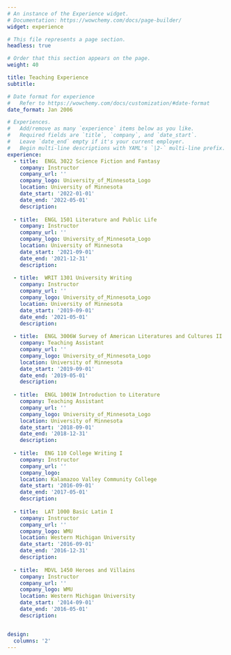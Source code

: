```yaml
---
# An instance of the Experience widget.
# Documentation: https://wowchemy.com/docs/page-builder/
widget: experience

# This file represents a page section.
headless: true

# Order that this section appears on the page.
weight: 40

title: Teaching Experience
subtitle:

# Date format for experience
#   Refer to https://wowchemy.com/docs/customization/#date-format
date_format: Jan 2006

# Experiences.
#   Add/remove as many `experience` items below as you like.
#   Required fields are `title`, `company`, and `date_start`.
#   Leave `date_end` empty if it's your current employer.
#   Begin multi-line descriptions with YAML's `|2-` multi-line prefix.
experience:
  - title:  ENGL 3022 Science Fiction and Fantasy
    company: Instructor
    company_url: ''
    company_logo: University_of_Minnesota_Logo
    location: University of Minnesota
    date_start: '2022-01-01'
    date_end: '2022-05-01'
    description:
    
  - title:  ENGL 1501 Literature and Public Life
    company: Instructor
    company_url: ''
    company_logo: University_of_Minnesota_Logo
    location: University of Minnesota
    date_start: '2021-09-01'
    date_end: '2021-12-31'
    description:
    
  - title:  WRIT 1301 University Writing
    company: Instructor
    company_url: ''
    company_logo: University_of_Minnesota_Logo
    location: University of Minnesota
    date_start: '2019-09-01'
    date_end: '2021-05-01'
    description:
    
  - title:  ENGL 3006W Survey of American Literatures and Cultures II
    company: Teaching Assistant
    company_url: ''
    company_logo: University_of_Minnesota_Logo
    location: University of Minnesota
    date_start: '2019-09-01'
    date_end: '2019-05-01'
    description:
    
  - title:  ENGL 1001W Introduction to Literature
    company: Teaching Assistant
    company_url: ''
    company_logo: University_of_Minnesota_Logo
    location: University of Minnesota
    date_start: '2018-09-01'
    date_end: '2018-12-31'
    description:
    
  - title:  ENG 110 College Writing I
    company: Instructor
    company_url: ''
    company_logo:
    location: Kalamazoo Valley Community College
    date_start: '2016-09-01'
    date_end: '2017-05-01'
    description:
    
  - title:  LAT 1000 Basic Latin I
    company: Instructor
    company_url: ''
    company_logo: WMU
    location: Western Michigan University
    date_start: '2016-09-01'
    date_end: '2016-12-31'
    description:
    
  - title:  MDVL 1450 Heroes and Villains
    company: Instructor
    company_url: ''
    company_logo: WMU
    location: Western Michigan University
    date_start: '2014-09-01'
    date_end: '2016-05-01'
    description:


design:
  columns: '2'
---
```


